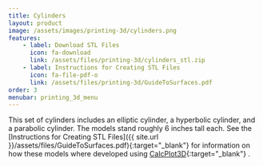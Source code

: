 ```yaml
---
title: Cylinders
layout: product
image: /assets/images/printing-3d/cylinders.png
features:
    - label: Download STL Files
      icon: fa-download
      link: /assets/files/printing-3d/cylinders_stl.zip
    - label: Instructions for Creating STL Files
      icon: fa-file-pdf-o
      link: /assets/files/printing-3d/GuideToSurfaces.pdf
order: 3
menubar: printing_3d_menu
---
```


This set of cylinders includes an elliptic cylinder, a hyperbolic cylinder, and a parabolic cylinder. The models stand roughly 6 inches tall each. See the [Instructions for Creating STL Files]({{ site.url }}/assets/files/GuideToSurfaces.pdf){:target="_blank"} for information on how these models where developed using [CalcPlot3D](https://c3d.libretexts.org/CalcPlot3D/index.html){:target="_blank"} .